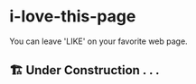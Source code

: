# i-love-this-page

You can leave 'LIKE' on your favorite web page.

## 🏗️ Under Construction . . .
